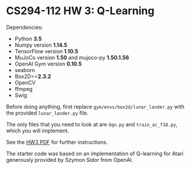# CS294-112 HW 3: Q-Learning

Dependencies:
 * Python **3.5**
 * Numpy version **1.14.5**
 * TensorFlow version **1.10.5**
 * MuJoCo version **1.50** and mujoco-py **1.50.1.56**
 * OpenAI Gym version **0.10.5**
 * seaborn
 * Box2D==**2.3.2**
 * OpenCV
 * ffmpeg
 * Swig

Before doing anything, first replace `gym/envs/box2d/lunar_lander.py` with the provided `lunar_lander.py` file.

The only files that you need to look at are `dqn.py` and `train_ac_f18.py`, which you will implement.

See the [HW3 PDF](http://rail.eecs.berkeley.edu/deeprlcourse/static/homeworks/hw3.pdf) for further instructions.

The starter code was based on an implementation of Q-learning for Atari generously provided by Szymon Sidor from OpenAI.
